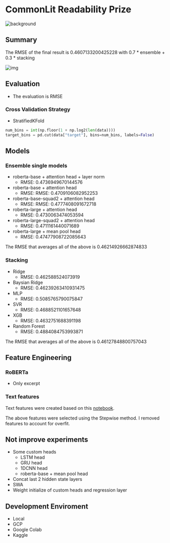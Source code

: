 # CommonLit Readability Prize

![background](https://user-images.githubusercontent.com/17187586/117848267-1c1b1780-b2be-11eb-8035-6fbd4e081d09.png)

## Summary

The RMSE of the final result is 0.4607133200425228 with 0.7 \* ensemble + 0.3 \* stacking

![img](https://user-images.githubusercontent.com/17187586/127723772-b0c4e68a-65e4-4082-b53e-88cad7908205.png)

## Evaluation

- The evaluation is RMSE

### Cross Validation Strategy

- StratifiedKFold

```python
num_bins = int(np.floor(1 + np.log2(len(data))))
target_bins = pd.cut(data["target"], bins=num_bins, labels=False)
```

## Models

### Ensemble single models

- roberta-base + attention head + layer norm
  - RMSE: 0.4736949670144576
- roberta-base + attention head
  - RMSE: RMSE: 0.4709106082952253
- roberta-base-squad2 + attention head
  - RMSE: RMSE: 0.4777408091672718
- roberta-large + attention head
  - RMSE: 0.4730063474053594
- roberta-large-squad2 + attention head
  - RMSE: 0.4711161440071689
- roberta-large + mean pool head
  - RMSE: 0.47477908722085643

The RMSE that averages all of the above is 0.46214926662874833

### Stacking

- Ridge
  - RMSE: 0.462588524073919
- Baysian Ridge
  - RMSE: 0.46239263410931475
- MLP
  - RMSE: 0.5085765790075847
- SVR
  - RMSE: 0.4688521101657648
- XGB
  - RMSE: 0.4632751688391198
- Random Forest
  - RMSE: 0.4884084753993871

The RMSE that averages all of the above is 0.46127848800757043

## Feature Engineering

### RoBERTa

- Only excerpt

### Text features

Text features were created based on this [notebook](notebook/create-text-features.ipynb).

The above features were selected using the Stepwise method.
I removed features to account for overfit.

## Not improve experiments

- Some custom heads
  - LSTM head
  - GRU head
  - 1DCNN head
  - roberta-base + mean pool head
- Concat last 2 hidden state layers
- SWA
- Weight initialize of custom heads and regression layer

## Development Enviroment

- Local
- GCP
- Google Colab
- Kaggle
